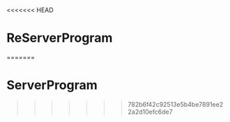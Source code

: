 <<<<<<< HEAD
# ReServerProgram
=======
# ServerProgram
>>>>>>> 782b6f42c92513e5b4be7891ee22a2d10efc6de7
